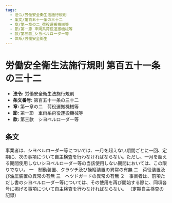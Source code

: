 ```yaml
---
tags:
  - 法令/労働安全衛生法施行規則
  - 条文/第百五十一条の三十二
  - 章/第一章の二_荷役運搬機械等
  - 節/第一節_車両系荷役運搬機械等
  - 款/第三款_シヨベルローダー等
  - 体系/労働安全衛生
---
```

# 労働安全衛生法施行規則 第百五十一条の三十二

- **法令:** 労働安全衛生法施行規則
- **条文番号:** 第百五十一条の三十二
- **章:** 第一章の二　荷役運搬機械等
- **節:** 第一節　車両系荷役運搬機械等
- **款:** 第三款　シヨベルローダー等

## 条文
事業者は、シヨベルローダー等については、一月を超えない期間ごとに一回、定期に、次の事項について自主検査を行わなければならない。ただし、一月を超える期間使用しないシヨベルローダー等の当該使用しない期間においては、この限りでない。
一　制動装置、クラツチ及び操縦装置の異常の有無
二　荷役装置及び油圧装置の異常の有無
三　ヘツドガードの異常の有無
２　事業者は、前項ただし書のシヨベルローダー等については、その使用を再び開始する際に、同項各号に掲げる事項について自主検査を行わなければならない。
（定期自主検査の記録）

